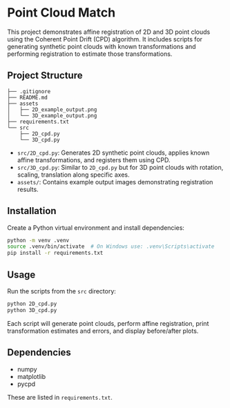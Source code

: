 # Point Cloud Match

This project demonstrates affine registration of 2D and 3D point clouds using the Coherent Point Drift (CPD) algorithm. It includes scripts for generating synthetic point clouds with known transformations and performing registration to estimate those transformations.

## Project Structure

```
├── .gitignore  
├── README.md  
├── assets  
│   ├── 2D_example_output.png  
│   └── 3D_example_output.png  
├── requirements.txt  
└── src  
    ├── 2D_cpd.py  
    └── 3D_cpd.py  
```

- `src/2D_cpd.py`: Generates 2D synthetic point clouds, applies known affine transformations, and registers them using CPD.  
- `src/3D_cpd.py`: Similar to `2D_cpd.py` but for 3D point clouds with rotation, scaling, translation along specific axes.  
- `assets/`: Contains example output images demonstrating registration results.

## Installation

Create a Python virtual environment and install dependencies:

```bash
python -m venv .venv
source .venv/bin/activate  # On Windows use: .venv\Scripts\activate
pip install -r requirements.txt
```

## Usage

Run the scripts from the `src` directory:

```bash
python 2D_cpd.py
python 3D_cpd.py
```

Each script will generate point clouds, perform affine registration, print transformation estimates and errors, and display before/after plots.

## Dependencies

- numpy  
- matplotlib  
- pycpd  

These are listed in `requirements.txt`.
